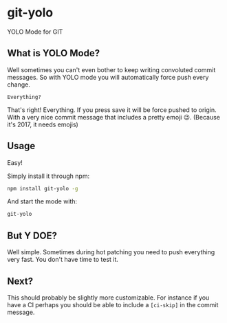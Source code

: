 # git-yolo
YOLO Mode for GIT

## What is YOLO Mode?

Well sometimes you can't even bother to keep writing convoluted commit messages.
So with YOLO mode you will automatically force push every change.

```
Everything?
```

That's right! Everything. If you press save it will be force pushed to origin.
With a very nice commit message that includes a pretty emoji 😉. (Because it's 2017, it needs emojis)

## Usage

Easy!

Simply install it through npm:

```bash
npm install git-yolo -g
```

And start the mode with:

```bash
git-yolo
```

## But Y DOE?

Well simple.
Sometimes during hot patching you need to push everything very fast.
You don't have time to test it.

## Next?

This should probably be slightly more customizable.
For instance if you have a CI perhaps you should be able to include a `[ci-skip]` in the commit message.
